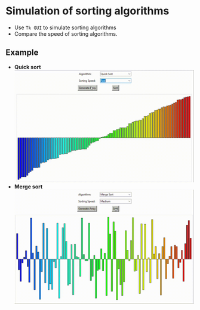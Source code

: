 # Simulation of sorting algorithms
 - Use `Tk GUI` to simulate sorting algorithms
 - Compare the speed of sorting algorithms.
## Example
* **Quick sort**
![](img/Sorting%20Algorithms%20Visualization%20-%2014%20July%202023.gif)
* **Merge sort**
![](img/Sorting%20Algorithms%20Visual%20-%2017%20July%202023.gif)